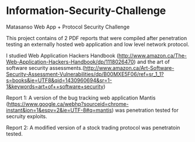 # Information-Security-Challenge
Matasanso Web App + Protocol Security Challenge

This project contains of 2 PDF reports that were compiled after penetration testing an externally hosted web application and low level network protocol.

I studied Web Application Hackers Handbook (http://www.amazon.ca/The-Web-Application-Hackers-Handbook/dp/1118026470) and the art of software security assessments.(http://www.amazon.ca/Art-Software-Security-Assessment-Vulnerabilities/dp/B00MXE5F06/ref=sr_1_1?s=books&ie=UTF8&qid=1430960694&sr=1-1&keywords=art+of++software+security)

Report 1: A version of the bug tracking web application Mantis (https://www.google.ca/webhp?sourceid=chrome-instant&ion=1&espv=2&ie=UTF-8#q=mantis) was penetration tested for secruity exploits.

Report 2: A modified version of a stock trading protocol was penetratoin tested.
